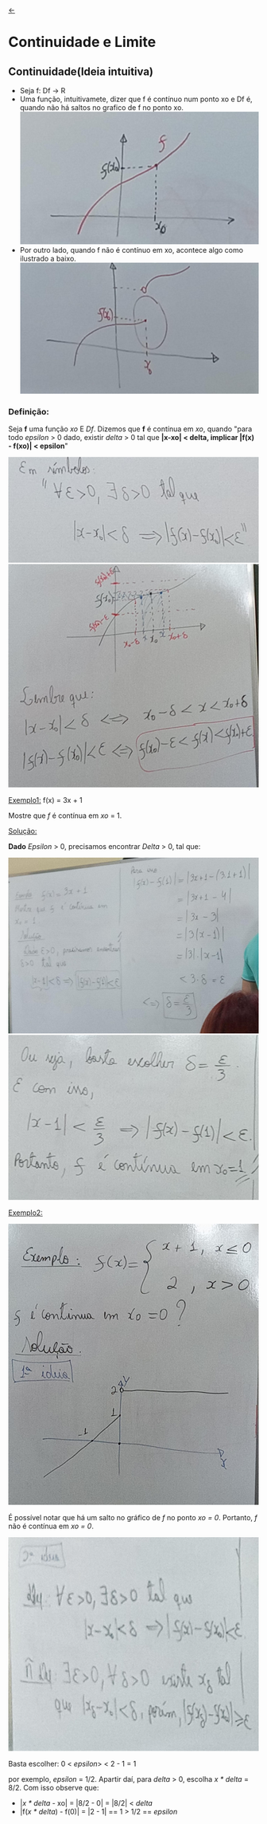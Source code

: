 [&larr;](../index.md)

# Continuidade e Limite

## Continuidade(Ideia intuitiva)
- Seja f: Df -> R
- Uma função, intuitivamete, dizer que f é contínuo num ponto xo e Df é, quando não há saltos no grafico de f no ponto xo.
![Gráfico da função contínua](../Images/06.jpeg)
- Por outro lado, quando f não é contínuo em xo, acontece algo como ilustrado a baixo.
![Gráfico da função contínua](../Images/07.jpeg)

### Definição:
Seja **f** uma função *xo* E *Df*. Dizemos que **f** é contínua em *xo*, quando "para todo *epsilon* > 0 dado, existir *delta* > 0 tal que **|x-xo| < delta, implicar |f(x) - f(xo)| < epsilon**"

![Gráfico da função contínua](../Images/08.jpeg)
![Lembretes](../Images/09.jpeg)

<span style="text-decoration: underline;">Exemplo1:</span>
f(x) = 3x + 1

Mostre que *f* é contínua em *xo* = 1.

<span style="text-decoration: underline;">Solução:</span>

**Dado** *Epsilon* > 0, precisamos encontrar *Delta* > 0, tal que:

![Prática](../Images/10.jpeg)
![Prática](../Images/11.jpeg)

<span style="text-decoration: underline;">Exemplo2:</span>

![Prática](../Images/12.jpeg)

É possível notar que há um salto no gráfico de *f* no ponto *xo = 0*. Portanto, *f* não é contínua em *xo = 0*.

![Prática](../Images/13.jpeg)

Basta escolher:
0 < *epsilon*> < 2 - 1 = 1 

por exemplo, *epsilon* = 1/2. Apartir daí, para *delta* > 0, escolha *x * delta* = 8/2.
Com isso observe que:

 - |*x * delta* - xo| = |8/2 - 0| = |8/2| < *delta*
 - |f(*x * delta*) - f(0)| = |2 - 1| == 1 > 1/2 == *epsilon*